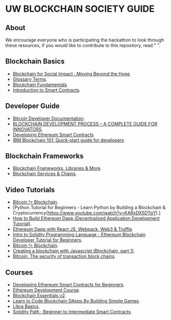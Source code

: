 # UW BLOCKCHAIN SOCIETY GUIDE 

## About 
We encourage everyone who is participating the hackathon to look through these resources, if you would like to contribute to this repository, read " ".

## Blockchain Basics

* [Blockchain for Social Impact : Moving Beyond the Hype](https://www.gsb.stanford.edu/sites/gsb/files/publication-pdf/study-blockchain-impact-moving-beyond-hype.pdf).
* [Glossary Terms](https://bitcoin.org/en/vocabulary#address).
* [Blockchain Fundamentals](https://www.notion.so/Resources-to-get-started-3f85419cb7d9469a993af374f835d773).
* [Introduction to Smart Contracts](https://solidity.readthedocs.io/en/develop/introduction-to-smart-contracts.html).


## Developer Guide
* [Bitcoin Developer Documentation](https://bitcoin.org/en/developer-documentation).
* [BLOCKCHAIN DEVELOPMENT PROCESS – A COMPLETE GUIDE FOR INNOVATORS](https://www.leewayhertz.com/guide-to-blockchain-development-process/).
* [Developing Ethereum Smart Contracts](https://solidity.readthedocs.io/en/develop/)
* [IBM Blockchain 101: Quick-start guide for developers](https://developer.ibm.com/technologies/blockchain/tutorials/cl-ibm-blockchain-101-quick-start-guide-for-developers-bluemix-trs/)

## Blockchain Frameworks
* [Blockchain Frameworks,
Libraries & More](https://www.codementor.io/learn/blockchain/development-tools).
* [Blockchain Services & Chains](https://www.codementor.io/learn/blockchain/services-apps-chains).

## Video Tutorials
* [Bitcoin != Blockchain](https://youtu.be/93E_GzvpMA0).
* [Python Tutorial for Beginners - Learn Python by Building a Blockchain & Cryptocurrency(https://www.youtube.com/watch?v=KARxDX5DTgY).]
* [How to Build Ethereum Dapp (Decentralized Application Development Tutorial)](https://www.youtube.com/watch?v=3681ZYbDSSk).
* [Ethereum Dapp with React JS, Webpack, Web3 & Truffle](https://www.youtube.com/watch?v=qlJ3cs7o2DE).
* [Intro to Solidity Programming Language - Ethereum Blockchain Developer Tutorial for Beginners](https://www.youtube.com/watch?v=MnSmc7Hto2k).
* [Bitcoin != Blockchain](https://youtu.be/93E_GzvpMA0).
* [Creating a blockchain with Javascript (Blockchain, part 1)](https://www.youtube.com/watch?v=zVqczFZr124).
* [Bitcoin: The security of transaction block chains](https://www.khanacademy.org/economics-finance-domain/core-finance/money-and-banking/bitcoin/v/bitcoin-security-of-transaction-block-chains).

## Courses
* [Developing Ethereum Smart Contracts for Beginners](https://coursetro.com/courses/20/Developing-Ethereum-Smart-Contracts-for-Beginners).
* [Ethereum Development Course](https://www.udemy.com/course/ethereum-development-course-blockchain-at-berkeley/).
* [Blockchain Essentials v2](https://cognitiveclass.ai/courses/blockchain-course).
* [Learn to Code Blockchain DApps By Building Simple Games](https://cryptozombies.io/).
* [Libra Basics](https://cryptozombies.io/en/lesson/12).
* [Solidity Path : Beginner to Intermediate Smart Contracts](https://cryptozombies.io/en/course/).


